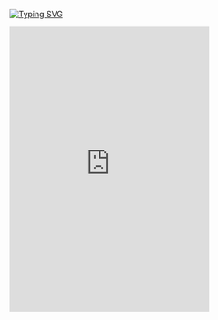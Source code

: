 [![Typing SVG](https://readme-typing-svg.herokuapp.com?font=Fira+Code&duration=1000&pause=150&center=true&vCenter=true&multiline=true&repeat=false&random=false&width=435&height=300&lines=%F0%9F%91%BE+The+Huge+Discord+Bot;%F0%9F%91%91Owner%3A+Almaz;%F0%9F%91%A8%E2%80%8D%F0%9F%92%BBDevelopers%3A+f1zyshka%2C+Almaz;%F0%9F%9A%80Support+server%3A+;https%3A%2F%2Fdiscord.gg%2F6K7K2wPtBG;%F0%9F%8E%88Community+Server+(%F0%9F%87%B7%F0%9F%87%BA)%3A;https%3A%2F%2Fdiscord.gg%2F9DUP4JRd9w)](https://git.io/typing-svg)


<iframe src="https://discord.com/widget?id=1143153710189514802&amp;theme=dark" width="350" height="500" allowtransparency="true" frameborder="0" sandbox="allow-popups allow-popups-to-escape-sandbox allow-same-origin allow-scripts"></iframe>
